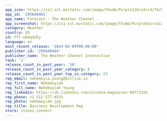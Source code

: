 ```yaml
---
app_icon: https://is1-ssl.mzstatic.com/image/thumb/Purple126/v4/c4/fd/04/c4fd0448-6b45-14ee-4976-b0413e8e57b2/AppIcon-0-0-1x_U007emarketing-0-7-0-sRGB-0-85-220.png/1024x1024bb.png
app_id: '295646461'
app_name: Forecast - The Weather Channel
app_screenshot: https://is1-ssl.mzstatic.com/image/thumb/PurpleSource126/v4/ba/ef/fb/baeffb11-5e7f-44de-f086-d8587c903cce/37dedc8e-1d3b-4b52-a21f-cb2be5e613b9_TWC_iOS_6.5_en-US_1284x2778-1.png/1284x2778bb.png
category: Weather
country: US
id: Ffr-u8aqdZEy
language: en
most_recent_release: '2024-02-09T00:00:00'
publisher_id: '295646464'
publisher_name: The Weather Channel Interactive
rank: '1'
release_count_in_past_year: '10'
release_count_in_past_year_category: 8
release_count_in_past_year_top_in_category: 23
rep_email: nehemoyia.young@bitrise.io
rep_first_name: Nehemoyiah
rep_full_name: Nehemoyiah Young
rep_linkedin: https://uk.linkedin.com/in/anna-magnussen-0977131b
rep_phone: +1 512-577-4531
rep_photo: nehemoyiah.jpg
rep_title: Business Development Rep
store: itunes_connect
---
```

